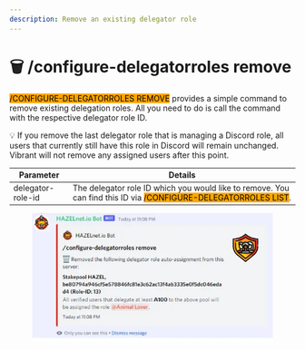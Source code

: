 ```yaml
---
description: Remove an existing delegator role
---
```


# 🗑 /configure-delegatorroles remove

<mark style="background-color:orange;">/CONFIGURE-DELEGATORROLES REMOVE</mark> provides a simple command to remove existing delegation roles. All you need to do is call the command with the respective delegator role ID.

💡 If you remove the last delegator role that is managing a Discord role, all users that currently still have this role in Discord will remain unchanged. Vibrant will not remove any assigned users after this point.

| Parameter         | Details                                                                                                                                                      |
| ----------------- | ------------------------------------------------------------------------------------------------------------------------------------------------------------ |
| delegator-role-id | The delegator role ID which you would like to remove. You can find this ID via <mark style="background-color:orange;">/CONFIGURE-DELEGATORROLES LIST</mark>. |

<figure><img src="../../../.gitbook/assets/image (113).png" alt=""><figcaption></figcaption></figure>

